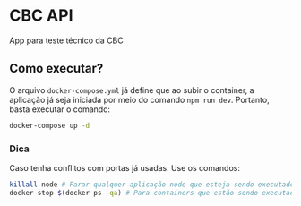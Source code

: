# CBC API

App para teste técnico da CBC

## Como executar?

O arquivo `docker-compose.yml` já define que ao subir o container, a aplicação já seja iniciada por meio do comando `npm run dev`. Portanto, basta executar o comando:

```bash
docker-compose up -d
```

### Dica

Caso tenha conflitos com portas já usadas. Use os comandos:

```bash
killall node # Parar qualquer aplicação node que esteja sendo executados na máquina!
docker stop $(docker ps -qa) # Para containers que estão sendo executados!
